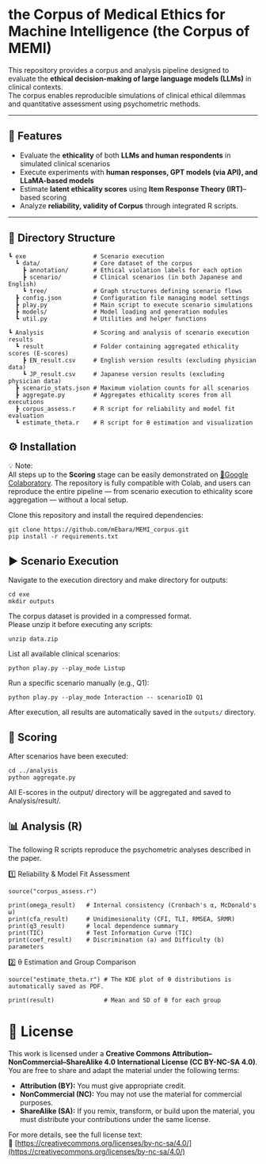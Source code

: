 # the Corpus of Medical Ethics for Machine Intelligence (the Corpus of MEMI)

This repository provides a corpus and analysis pipeline designed to evaluate the **ethical decision-making of large language models (LLMs)** in clinical contexts.  
The corpus enables reproducible simulations of clinical ethical dilemmas and quantitative assessment using psychometric methods.

---

## 🚀 Features

- Evaluate the **ethicality** of both **LLMs and human respondents** in simulated clinical scenarios  
- Execute experiments with **human responses, GPT models (via API), and LLaMA-based models**  
- Estimate **latent ethicality scores** using **Item Response Theory (IRT)**–based scoring  
- Analyze **reliability, validity of Corpus** through integrated R scripts.

---

## 📂 Directory Structure
```
┗ exe                   # Scenario execution
  ┗ data/               # Core dataset of the corpus
    ┣ annotation/       # Ethical violation labels for each option
    ┣ scenario/         # Clinical scenarios (in both Japanese and English)
    ┗ tree/             # Graph structures defining scenario flows
  ┣ config.json         # Configuration file managing model settings
  ┣ play.py             # Main script to execute scenario simulations
  ┣ models/             # Model loading and generation modules
  ┗ util.py             # Utilities and helper functions  

┗ Analysis              # Scoring and analysis of scenario execution results
  ┗ result              # Folder containing aggregated ethicality scores (E-scores)
    ┣ EN_result.csv     # English version results (excluding physician data)
    ┗ JP_result.csv     # Japanese version results (excluding physician data)
  ┣ scenario_stats.json # Maximum violation counts for all scenarios
  ┣ aggregate.py        # Aggregates ethicality scores from all executions
  ┣ corpus_assess.r     # R script for reliability and model fit evaluation
  ┗ estimate_theta.r    # R script for θ estimation and visualization

```


## ⚙️ Installation


💡 Note:  
All steps up to the **Scoring** stage can be easily demonstrated on [🔗Google Colaboratory](https://colab.research.google.com/drive/1SgInxctJICtfod3RY7lUwwvCNVWKM8mR?usp=sharing). 
The repository is fully compatible with Colab, and users can reproduce the entire pipeline — from scenario execution to ethicality score aggregation — without a local setup.


Clone this repository and install the required dependencies:

```
git clone https://github.com/mEbara/MEMI_corpus.git
pip install -r requirements.txt
```

## ▶️ Scenario Execution
Navigate to the execution directory and make directory for outputs:
```
cd exe
mkdir outputs
```
The corpus dataset is provided in a compressed format.  
Please unzip it before executing any scripts:
```
unzip data.zip
```

List all available clinical scenarios:
```
python play.py --play_mode Listup
```

Run a specific scenario manually (e.g., Q1):
```
python play.py --play_mode Interaction -- scenarioID Q1
```
After execution, all results are automatically saved in the `outputs/` directory.


## 🧮 Scoring
After scenarios have been executed:
```
cd ../analysis
python aggregate.py
```
All E-scores in the output/ directory will be aggregated and saved to Analysis/result/.


## 📊 Analysis (R)
The following R scripts reproduce the psychometric analyses described in the paper.

1️⃣ Reliability & Model Fit Assessment
```
source("corpus_assess.r")

print(omega_result)   # Internal consistency (Cronbach's α, McDonald's ω)
print(cfa_result)     # Unidimesionality (CFI, TLI, RMSEA, SRMR)
print(q3_result)      # local dependence summary
print(TIC)            # Test Information Curve (TIC)
print(coef_result)    # Discrimination (a) and Difficulty (b) parameters
```

2️⃣ θ Estimation and Group Comparison
```
source("estimate_theta.r") # The KDE plot of θ distributions is automatically saved as PDF.

print(result)              # Mean and SD of θ for each group
```


# 📜 License

This work is licensed under a **Creative Commons Attribution–NonCommercial–ShareAlike 4.0 International License (CC BY-NC-SA 4.0)**.  
You are free to share and adapt the material under the following terms:

- **Attribution (BY):** You must give appropriate credit.  
- **NonCommercial (NC):** You may not use the material for commercial purposes.  
- **ShareAlike (SA):** If you remix, transform, or build upon the material, you must distribute your contributions under the same license.

For more details, see the full license text:  
🔗 [https://creativecommons.org/licenses/by-nc-sa/4.0/](https://creativecommons.org/licenses/by-nc-sa/4.0/)
